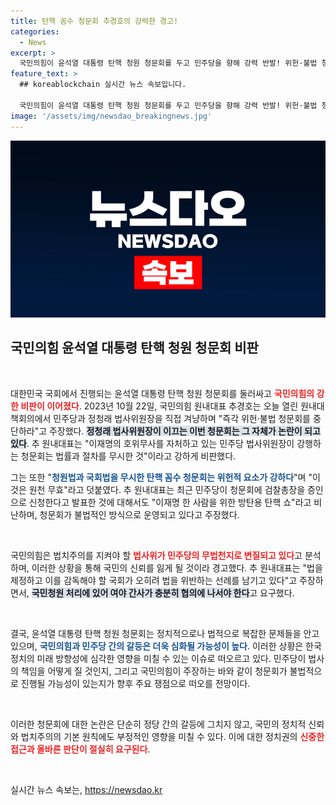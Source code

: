 ```yaml
---
title: 탄핵 꼼수 청문회 추경호의 강력한 경고!
categories:
  - News
excerpt: >
  국민의힘이 윤석열 대통령 탄핵 청원 청문회를 두고 민주당을 향해 강력 반발! 위헌·불법 청문회를 즉각 중단하라는 목소리와 함께 청문회 중단을 요구하는 정치적 갈등의 한가운데로 시끌벅적한 국회 현장을 조명합니다.
feature_text: >
  ## koreablockchain 실시간 뉴스 속보입니다.

  국민의힘이 윤석열 대통령 탄핵 청원 청문회를 두고 민주당을 향해 강력 반발! 위헌·불법 청문회를 즉각 중단하라는 목소리와 함께 청문회 중단을 요구하는 정치적 갈등의 한가운데로 시끌벅적한 국회 현장을 조명합니다.
image: '/assets/img/newsdao_breakingnews.jpg'
---
```


<p><img src="/assets/img/newsdao_breakingnews.jpg" alt="koreablockchain 속보" /></p>

<h2 data-ke-size="size26">국민의힘 윤석열 대통령 탄핵 청원 청문회 비판</h2>

<p data-ke-size="size16">&nbsp;</p>

<p>대한민국 국회에서 진행되는 윤석열 대통령 탄핵 청원 청문회를 둘러싸고 <b><span style="color: #ee2323;">국민의힘의 강한 비판이 이어졌다</span></b>. 2023년 10월 22일, 국민의힘 원내대표 추경호는 오늘 열린 원내대책회의에서 민주당과 정청래 법사위원장을 직접 겨냥하며 "즉각 위헌·불법 청문회를 중단하라"고 주장했다. <b><span style="background-color: #21538527;">정청래 법사위원장이 이끄는 이번 청문회는 그 자체가 논란이 되고 있다</span></b>. 추 원내대표는 "이재명의 호위무사를 자처하고 있는 민주당 법사위원장이 강행하는 청문회는 법률과 절차를 무시한 것"이라고 강하게 비판했다.</p>

<p>그는 또한 "<b><span style="color: #1a5490;">청원법과 국회법을 무시한 탄핵 꼼수 청문회는 위헌적 요소가 강하다</span></b>"며 "이것은 원천 무효"라고 덧붙였다. 추 원내대표는 최근 민주당이 청문회에 검찰총장을 증인으로 신청한다고 발표한 것에 대해서도 "이재명 한 사람을 위한 방탄용 탄핵 쇼"라고 비난하며, 청문회가 불법적인 방식으로 운영되고 있다고 주장했다.</p>

<p data-ke-size="size16">&nbsp;</p>

<p>국민의힘은 법치주의를 지켜야 할 <b><span style="color: #ee2323;">법사위가 민주당의 무법천지로 변질되고 있다</span></b>고 분석하며, 이러한 상황을 통해 국민의 신뢰를 잃게 될 것이라 경고했다. 추 원내대표는 "법을 제정하고 이를 감독해야 할 국회가 오히려 법을 위반하는 선례를 남기고 있다"고 주장하면서, <b><span style="background-color: #21538527;">국민청원 처리에 있어 여야 간사가 충분히 협의에 나서야 한다</span></b>고 요구했다.</p>

<p data-ke-size="size16">&nbsp;</p>

<p>결국, 윤석열 대통령 탄핵 청원 청문회는 정치적으로나 법적으로 복잡한 문제들을 안고 있으며, <b><span style="color: #1a5490;">국민의힘과 민주당 간의 갈등은 더욱 심화될 가능성이 높다</span></b>. 이러한 상황은 한국 정치의 미래 방향성에 심각한 영향을 미칠 수 있는 이슈로 떠오르고 있다. 민주당이 법사의 책임을 어떻게 질 것인지, 그리고 국민의힘이 주장하는 바와 같이 청문회가 불법적으로 진행될 가능성이 있는지가 향후 주요 쟁점으로 떠오를 전망이다. </p>

<p data-ke-size="size16">&nbsp;</p>

<p>이러한 청문회에 대한 논란은 단순히 정당 간의 갈등에 그치지 않고, 국민의 정치적 신뢰와 법치주의의 기본 원칙에도 부정적인 영향을 미칠 수 있다. 이에 대한 정치권의 <b><span style="color: #ee2323;">신중한 접근과 올바른 판단이 절실히 요구된다</span></b>.</p>

<p data-ke-size="size16">&nbsp;</p>
실시간 뉴스 속보는, <a href="https://newsdao.kr" rel="dofollow">https://newsdao.kr</a>


